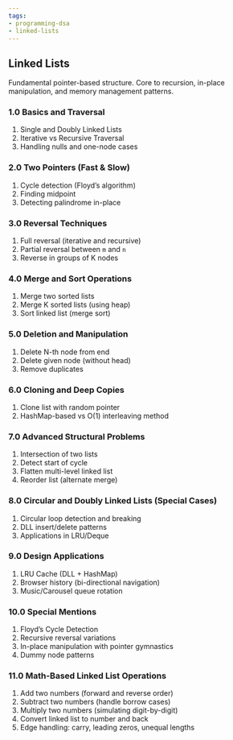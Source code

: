 ```yaml
---
tags:
- programming-dsa
- linked-lists
---
```


## Linked Lists

Fundamental pointer-based structure. Core to recursion, in-place manipulation, and memory management patterns.

### 1.0 Basics and Traversal

1. Single and Doubly Linked Lists
2. Iterative vs Recursive Traversal
3. Handling nulls and one-node cases

### 2.0 Two Pointers (Fast & Slow)

1. Cycle detection (Floyd’s algorithm)
2. Finding midpoint
3. Detecting palindrome in-place

### 3.0 Reversal Techniques

1. Full reversal (iterative and recursive)
2. Partial reversal between `m` and `n`
3. Reverse in groups of K nodes

### 4.0 Merge and Sort Operations

1. Merge two sorted lists
2. Merge K sorted lists (using heap)
3. Sort linked list (merge sort)

### 5.0 Deletion and Manipulation

1. Delete N-th node from end
2. Delete given node (without head)
3. Remove duplicates

### 6.0 Cloning and Deep Copies

1. Clone list with random pointer
2. HashMap-based vs O(1) interleaving method

### 7.0 Advanced Structural Problems

1. Intersection of two lists
2. Detect start of cycle
3. Flatten multi-level linked list
4. Reorder list (alternate merge)

### 8.0 Circular and Doubly Linked Lists (Special Cases)

1. Circular loop detection and breaking
2. DLL insert/delete patterns
3. Applications in LRU/Deque

### 9.0 Design Applications

1. LRU Cache (DLL + HashMap)
2. Browser history (bi-directional navigation)
3. Music/Carousel queue rotation

### 10.0 Special Mentions

1. Floyd’s Cycle Detection
2. Recursive reversal variations
3. In-place manipulation with pointer gymnastics
4. Dummy node patterns

### 11.0 Math-Based Linked List Operations

1. Add two numbers (forward and reverse order)
2. Subtract two numbers (handle borrow cases)
3. Multiply two numbers (simulating digit-by-digit)
4. Convert linked list to number and back
5. Edge handling: carry, leading zeros, unequal lengths
